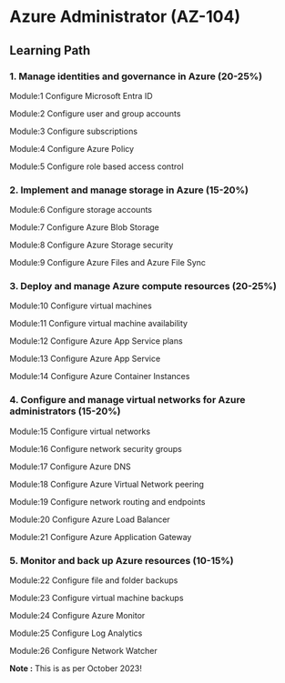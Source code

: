 # Azure Administrator (AZ-104)

## Learning Path

### 1. Manage identities and governance in Azure (20-25%)

Module:1 Configure Microsoft Entra ID

Module:2 Configure user and group accounts

Module:3 Configure subscriptions

Module:4 Configure Azure Policy

Module:5 Configure role based access control


### 2. Implement and manage storage in Azure (15-20%)

Module:6 Configure storage accounts 

Module:7 Configure Azure Blob Storage 

Module:8 Configure Azure Storage security

Module:9 Configure Azure Files and Azure File Sync


### 3. Deploy and manage Azure compute resources (20-25%)

Module:10 Configure virtual machines 

Module:11 Configure virtual machine availability 

Module:12 Configure Azure App Service plans 

Module:13 Configure Azure App Service 

Module:14 Configure Azure Container Instances

### 4. Configure and manage virtual networks for Azure administrators (15-20%)

Module:15 Configure virtual networks 

Module:16 Configure network security groups 

Module:17 Configure Azure DNS 

Module:18 Configure Azure Virtual Network peering 

Module:19 Configure network routing and endpoints

Module:20 Configure Azure Load Balancer 

Module:21 Configure Azure Application Gateway 

### 5. Monitor and back up Azure resources (10-15%)

Module:22 Configure file and folder backups 

Module:23 Configure virtual machine backups 

Module:24 Configure Azure Monitor 

Module:25 Configure Log Analytics 

Module:26 Configure Network Watcher 


__Note :__ This is as per October 2023!

